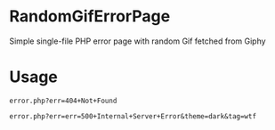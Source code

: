 # RandomGifErrorPage
Simple single-file PHP error page with random Gif fetched from Giphy

# Usage

`error.php?err=404+Not+Found`

`error.php?err=err=500+Internal+Server+Error&theme=dark&tag=wtf`
